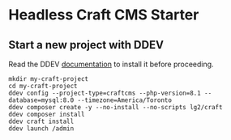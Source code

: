 # Headless Craft CMS Starter

## Start a new project with DDEV

Read the DDEV [documentation](https://ddev.readthedocs.io/) to install it before proceeding.

```
mkdir my-craft-project
cd my-craft-project
ddev config --project-type=craftcms --php-version=8.1 --database=mysql:8.0 --timezone=America/Toronto
ddev composer create -y --no-install --no-scripts lg2/craft
ddev composer install
ddev craft install
ddev launch /admin
```

